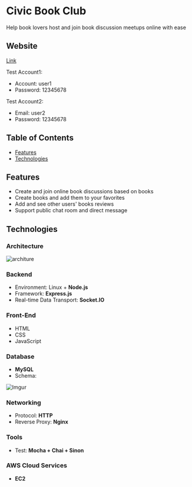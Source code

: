 # Civic Book Club
Help book lovers host and join book discussion meetups online with ease

## Website 
[Link](http://34.202.109.95/login.html)

Test Account1:
* Account: user1
* Password: 12345678

Test Account2:
* Email: user2
* Password: 12345678

## Table of Contents
* [Features](#Features)
* [Technologies](#Technologies)

## Features
* Create and join online book discussions based on books
* Create books and add them to your favorites
* Add and see other users' books reviews
* Support public chat room and direct message


## Technologies
### Architecture
![architure](https://d16llsq1urfp7y.cloudfront.net/ripple-note/architecture_altered.png)

### Backend
* Environment: Linux + **Node.js**
* Framework: **Express.js**
* Real-time Data Transport: **Socket.IO**

### Front-End 
* HTML
* CSS
* JavaScript

### Database
* **MySQL**
* Schema: 

![Imgur](https://i.imgur.com/D5q5kMI.png)



### Networking
* Protocol: **HTTP**
* Reverse Proxy: **Nginx**

### Tools
* Test: **Mocha + Chai + Sinon**

### AWS Cloud Services
* **EC2**
